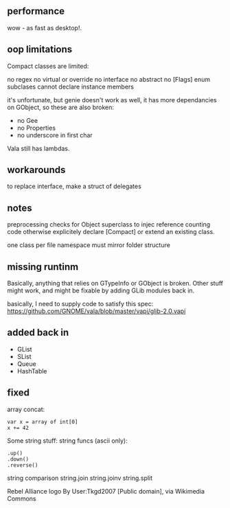 
## performance
wow - as fast as desktop!.

## oop limitations
Compact classes are limited:

no regex
no virtual or override
no interface
no abstract
no [Flags] enum
subclases cannot declare instance members

it's unfortunate, but genie doesn't work as well, it has more dependancies on GObject,
so these are also broken:

* no Gee 
* no Properties
* no underscore in first char

Vala still has lambdas.

## workarounds
to replace interface, make a struct of delegates

## notes

preprocessing checks for Object superclass to injec reference counting code
otherwise explicitely declare [Compact] or extend an existing class.

one class per file
namespace must mirror folder structure

## missing runtinm

Basically, anything that relies on GTypeInfo or GObject is broken. 
Other stuff might work, and might be fixable by adding GLib modules back in.

basically, I need to supply code to satisfy this spec: https://github.com/GNOME/vala/blob/master/vapi/glib-2.0.vapi

## added back in

* GList
* SList
* Queue
* HashTable

## fixed

array concat:

    var x = array of int[0]
    x += 42

Some string stuff:
string funcs (ascii only):

    .up()
    .down()
    .reverse()

string comparison
string.join
string.joinv
string.split





Rebel Alliance logo By User:Tkgd2007 [Public domain], via Wikimedia Commons